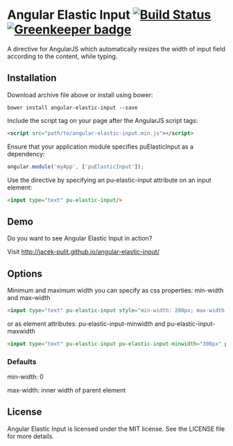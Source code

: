 # Angular Elastic Input [![Build Status](https://travis-ci.org/jacek-pulit/angular-elastic-input.svg?branch=master)](https://travis-ci.org/jacek-pulit/angular-elastic-input) [![Greenkeeper badge](https://badges.greenkeeper.io/jacek-pulit/angular-elastic-input.svg)](https://greenkeeper.io/)

A directive for AngularJS which automatically resizes the width of input field according to the content, while typing.

## Installation

Download archive file above or install using bower:
```
bower install angular-elastic-input --save
```

Include the script tag on your page after the AngularJS script tags:
```html
<script src="path/to/angular-elastic-input.min.js"></script>
```

Ensure that your application module specifies puElasticInput as a dependency:
```javascript
angular.module('myApp', ['puElasticInput']);
```

Use the directive by specifying an pu-elastic-input attribute on an input element:
```html
<input type="text" pu-elastic-input/>
```

## Demo

Do you want to see Angular Elastic Input in action?

Visit http://jacek-pulit.github.io/angular-elastic-input/

## Options

Minimum and maximum width you can specify as css properties: min-width and max-width

```html
<input type="text" pu-elastic-input style="min-width: 200px; max-width: 400px;"/>
```

or as element attributes: pu-elastic-input-minwidth and pu-elastic-input-maxwidth

```html
<input type="text" pu-elastic-input pu-elastic-input-minwidth="300px" pu-elastic-input-maxwidth="none"/>
```
### Defaults

min-width: 0

max-width: inner width of parent element

## License

Angular Elastic Input is licensed under the MIT license. See the LICENSE file for more details.


